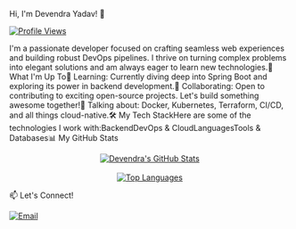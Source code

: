 Hi, I'm Devendra Yadav! 👋<p align="left"><a href="https://github.com/devendra-ry"><img src="https://komarev.com/ghpvc/?username=devendra-ry&label=Profile%20Views&color=blue&style=flat-square" alt="Profile Views"/></a></p>I'm a passionate developer focused on crafting seamless web experiences and building robust DevOps pipelines. I thrive on turning complex problems into elegant solutions and am always eager to learn new technologies.🚀 What I'm Up To🌱 Learning: Currently diving deep into Spring Boot and exploring its power in backend development.🤝 Collaborating: Open to contributing to exciting open-source projects. Let's build something awesome together!💬 Talking about: Docker, Kubernetes, Terraform, CI/CD, and all things cloud-native.🛠️ My Tech StackHere are some of the technologies I work with:BackendDevOps & CloudLanguagesTools & Databases📊 My GitHub Stats<p align="center"><a href="https://github.com/devendra-ry"><img align="center" src="https://github-readme-stats-one-opal-22.vercel.app/api?username=devendra-ry&show_icons=true&theme=radical&show_rank=true&rank_icon=percentile&cache_seconds=1800" alt="Devendra's GitHub Stats"/></a><br/><br/><a href="https://github.com/devendra-ry"><img align="center" src="https://github-readme-stats-one-opal-22.vercel.app/api/top-langs/?username=devendra-ry&count_private=true&layout=compact&theme=radical&cache_seconds=1800" alt="Top Languages"/></a></p>📫 Let's Connect!<p align="left"><a href="mailto:YadavDevendra@protonmail.com" target="_blank"><img src="https://img.shields.io/badge/ProtonMail-8B89CC?style=for-the-badge&logo=protonmail&logoColor=white" alt="Email"/></a><!-- Add your LinkedIn profile link here --><!-- <a href="https://www.linkedin.com/in/your-profile/" target="_blank"><img src="https://img.shields.io/badge/LinkedIn-0077B5?style=for-the-badge&logo=linkedin&logoColor=white" alt="LinkedIn"/></a> --></p>
